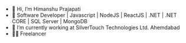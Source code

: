 - 👋 Hi, I’m Himanshu Prajapati
- 👀 Software Developer | Javascript | NodeJS | ReactJS | .NET | .NET CORE | SQL Server | MongoDB
- 🌱 I’m currently working at SilverTouch Technologies Ltd. Ahemdabad
- 👨‍💻 Freelancer

<!---
HimanshuPrajapati25/HimanshuPrajapati25 is a ✨ special ✨ repository because its `README.md` (this file) appears on your GitHub profile.
You can click the Preview link to take a look at your changes.
--->
